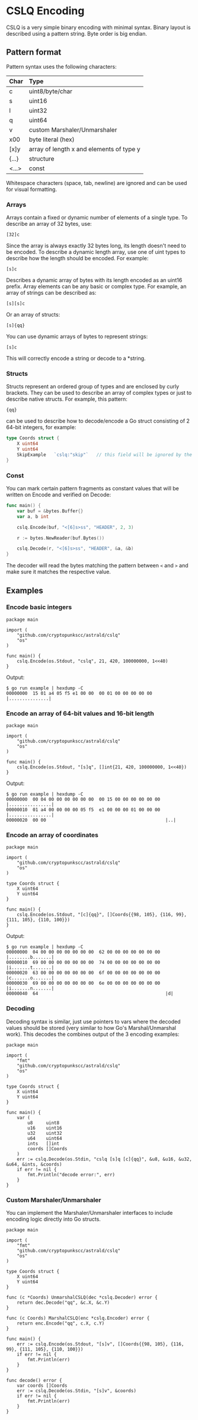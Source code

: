 # CSLQ Encoding

CSLQ is a very simple binary encoding with minimal syntax. Binary layout is described using a pattern
string. Byte order is big endian.

## Pattern format

Pattern syntax uses the following characters:

| Char  | Type                                     |
|-------|:-----------------------------------------|
| c     | uint8/byte/char                          |
| s     | uint16                                   |
| l     | uint32                                   |
| q     | uint64                                   |
| v     | custom Marshaler/Unmarshaler             |
| x00   | byte literal (hex)                       |
| [x]y  | array of length x and elements of type y |
| {...} | structure                                |
| <...> | const                                    |

Whitespace characters (space, tab, newline) are ignored and can be used for visual formatting.

### Arrays

Arrays contain a fixed or dynamic number of elements of a single type. To describe an array
of 32 bytes, use:

`[32]c`

Since the array is always exactly 32 bytes long, its length doesn't need to be encoded. To describe
a dynamic length array, use one of uint types to describe how the length should be encoded. For example:

`[s]c`

Describes a dynamic array of bytes with its length encoded as an uint16 prefix. Array elements can be
any basic or complex type. For example, an array of strings can be described as:

`[s][s]c`

Or an array of structs:

`[s]{qq}`

You can use dynamic arrays of bytes to represent strings:

`[s]c`

This will correctly encode a string or decode to a *string.

### Structs

Structs represent an ordered group of types and are enclosed by curly brackets. They can be used
to describe an array of complex types or just to describe native structs. For example, this pattern:

`{qq}`

can be used to describe how to decode/encode a Go struct consisting of 2 64-bit integers, for example:

````go
type Coords struct {
	X uint64
	Y uint64
	SkipExample   `cslq:"skip"`   // this field will be ignored by the Encoder/Decoder
}
````

### Const

You can mark certain pattern fragments as constant values that will be written on Encode and verified on Decode:

````go
func main() {
	var buf = &bytes.Buffer{}
	var a, b int

	cslq.Encode(buf, "<[6]s>ss", "HEADER", 2, 3)

	r := bytes.NewReader(buf.Bytes())

	cslq.Decode(r, "<[6]s>ss", "HEADER", &a, &b)
}
````

The decoder will read the bytes matching the pattern between `<` and `>` and make sure it matches the respective
value.

## Examples

### Encode basic integers

````golang
package main

import (
	"github.com/cryptopunkscc/astrald/cslq"
	"os"
)

func main() {
	cslq.Encode(os.Stdout, "cslq", 21, 420, 100000000, 1<<40)
}
````

Output:

````
$ go run example | hexdump -C
00000000  15 01 a4 05 f5 e1 00 00  00 01 00 00 00 00 00     |...............|
````

### Encode an array of 64-bit values and 16-bit length

````golang
package main

import (
	"github.com/cryptopunkscc/astrald/cslq"
	"os"
)

func main() {
	cslq.Encode(os.Stdout, "[s]q", []int{21, 420, 100000000, 1<<40})
}
````

Output:

````
$ go run example | hexdump -C
00000000  00 04 00 00 00 00 00 00  00 15 00 00 00 00 00 00  |................|
00000010  01 a4 00 00 00 00 05 f5  e1 00 00 00 01 00 00 00  |................|
00000020  00 00                                             |..|
````

### Encode an array of coordinates

````golang
package main

import (
	"github.com/cryptopunkscc/astrald/cslq"
	"os"
)

type Coords struct {
	X uint64
	Y uint64
}

func main() {
	cslq.Encode(os.Stdout, "[c]{qq}", []Coords{{98, 105}, {116, 99}, {111, 105}, {110, 100}})
}
````

Output:

````
$ go run example | hexdump -C
00000000  04 00 00 00 00 00 00 00  62 00 00 00 00 00 00 00  |........b.......|
00000010  69 00 00 00 00 00 00 00  74 00 00 00 00 00 00 00  |i.......t.......|
00000020  63 00 00 00 00 00 00 00  6f 00 00 00 00 00 00 00  |c.......o.......|
00000030  69 00 00 00 00 00 00 00  6e 00 00 00 00 00 00 00  |i.......n.......|
00000040  64                                                |d|
````

### Decoding

Decoding syntax is similar, just use pointers to vars where the decoded values should be stored (very
similar to how Go's Marshal/Unmarshal work). This decodes the combines output of the 3 encoding examples:

````golang
package main

import (
	"fmt"
	"github.com/cryptopunkscc/astrald/cslq"
	"os"
)

type Coords struct {
	X uint64
	Y uint64
}

func main() {
	var (
		u8     uint8
		u16    uint16
		u32    uint32
		u64    uint64
		ints   []int
		coords []Coords
	)
	err := cslq.Decode(os.Stdin, "cslq [s]q [c]{qq}", &u8, &u16, &u32, &u64, &ints, &coords)
	if err != nil {
		fmt.Println("decode error:", err)
	}
}
````

### Custom Marshaler/Unmarshaler

You can implement the Marshaler/Unmarshaler interfaces to include encoding logic directly into Go structs.


````golang
package main

import (
	"fmt"
	"github.com/cryptopunkscc/astrald/cslq"
	"os"
)

type Coords struct {
	X uint64
	Y uint64
}

func (c *Coords) UnmarshalCSLQ(dec *cslq.Decoder) error {
	return dec.Decode("qq", &c.X, &c.Y)
}

func (c Coords) MarshalCSLQ(enc *cslq.Encoder) error {
	return enc.Encode("qq", c.X, c.Y)
}

func main() {
	err := cslq.Encode(os.Stdout, "[s]v", []Coords{{98, 105}, {116, 99}, {111, 105}, {110, 100}})
	if err != nil {
		fmt.Println(err)
	}
}

func decode() error {
	var coords []Coords
	err := cslq.Decode(os.Stdin, "[s]v", &coords)
	if err != nil {
		fmt.Println(err)
	}
}
````